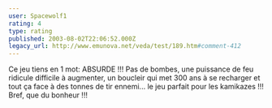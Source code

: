 ```yaml
---
user: Spacewolf1
rating: 4
type: rating
published: 2003-08-02T22:06:52.000Z
legacy_url: http://www.emunova.net/veda/test/189.htm#comment-412
---
```

Ce jeu tiens en 1 mot: ABSURDE !!! Pas de bombes, une puissance de feu ridicule difficile à augmenter, un boucleir qui met 300 ans à se recharger et tout ça face à des tonnes de tir ennemi... le jeu parfait pour les kamikazes !!! 
Bref, que du bonheur !!!